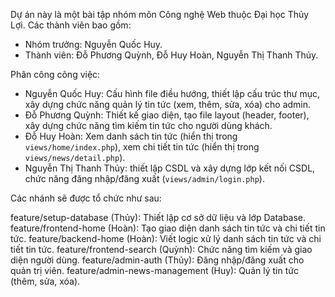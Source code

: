 Dự án này là một bài tập nhóm môn Công nghệ Web thuộc Đại học Thủy Lợi.
Các thành viên bao gồm:
- Nhóm trưởng: Nguyễn Quốc Huy.
- Thành viên: Đỗ Phương Quỳnh, Đỗ Huy Hoàn, Nguyễn Thị Thanh Thủy.

Phân công công việc:
- Nguyễn Quốc Huy: Cấu hình file điều hướng, thiết lập cấu trúc thư mục, xây dựng chức năng quản lý tin tức (xem, thêm, sửa, xóa) cho admin.
- Đỗ Phương Quỳnh: Thiết kế giao diện, tạo file layout (header, footer), xây dựng chức năng tìm kiếm tin tức cho người dùng khách.
- Đỗ Huy Hoàn: Xem danh sách tin tức (hiển thị trong `views/home/index.php`), xem chi tiết tin tức (hiển thị trong `views/news/detail.php`).
- Nguyễn Thị Thanh Thủy: thiết lập CSDL và xây dựng lớp kết nối CSDL, chức năng đăng nhập/đăng xuất (`views/admin/login.php`).

Các nhánh sẽ được tổ chức như sau:

feature/setup-database (Thủy): Thiết lập cơ sở dữ liệu và lớp Database.
feature/frontend-home (Hoàn): Tạo giao diện danh sách tin tức và chi tiết tin tức.
feature/backend-home (Hoàn): Viết logic xử lý danh sách tin tức và chi tiết tin tức.
feature/frontend-search (Quỳnh): Chức năng tìm kiếm và giao diện người dùng.
feature/admin-auth (Thủy): Đăng nhập/đăng xuất cho quản trị viên.
feature/admin-news-management (Huy): Quản lý tin tức (thêm, sửa, xóa).